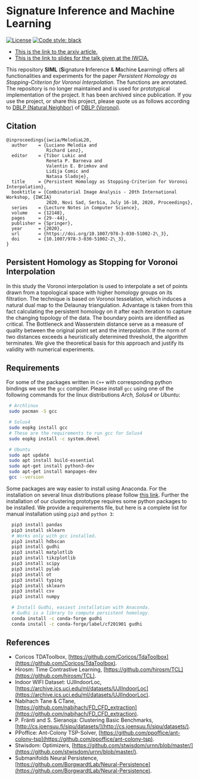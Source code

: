 # Signature Inference and Machine Learning
[![License](https://img.shields.io/:license-mit-blue.svg)](https://badges.mit-license.org)
[![Code style: black](https://img.shields.io/badge/code%20style-black-000000.svg)](https://github.com/python/black)

+ [This is the link to the arxiv article.](http://arxiv.org/abs/1911.02922)
+ [This is the link to slides for the talk given at the IWCIA.](https://raw.githubusercontent.com/karhunenloeve/SIML/main/docs/FAU-Beamer.pdf)

This repository **SIML** (**S**ignature **I**nference & **M**achine **L**earning) offers all functionalities and experiments for the paper *Persistent Homology as Stopping-Criterion for Voronoi Interpolation*. The functions are annotated. The repository is no longer maintained and is used for prototypical implementation of the project. It has been archived since publication. If you use the project, or share this project, please quote us as follows according to [DBLP (Natural Neighbor)](https://dblp.uni-trier.de/search?q=Persistent%20Homology%20as%20Stopping-Criterion%20for%20Natural%20Neighbor%20Interpolation) of [DBLP (Voronoi)](https://dblp.uni-trier.de/search?q=Persistent%20Homology%20as%20Stopping-Criterion%20for%Voronoi%20Interpolation).

## Citation
    @inproceedings{iwcia/MelodiaL20,
      author    = {Luciano Melodia and
                   Richard Lenz},
      editor    = {Tibor Lukic and
                   Reneta P. Barneva and
                   Valentin E. Brimkov and
                   Lidija Comic and
                   Natasa Sladoje},
      title     = {Persistent Homology as Stopping-Criterion for Voronoi Interpolation},
      booktitle = {Combinatorial Image Analysis - 20th International Workshop, {IWCIA}
                   2020, Novi Sad, Serbia, July 16-18, 2020, Proceedings},
      series    = {Lecture Notes in Computer Science},
      volume    = {12148},
      pages     = {29--44},
      publisher = {Springer},
      year      = {2020},
      url       = {https://doi.org/10.1007/978-3-030-51002-2\_3},
      doi       = {10.1007/978-3-030-51002-2\_3},
    }

## Persistent Homology as Stopping for Voronoi Interpolation
In this study the Voronoi interpolation is used to interpolate a set of points  drawn from a topological space with higher homology groups on its filtration. The technique is based on Voronoi tesselation, which induces a natural dual map to the Delaunay triangulation. Advantage is taken from this fact calculating the persistent homology on it after each iteration to capture the changing topology of the data. The boundary points are identified as critical. The Bottleneck and Wasserstein distance serve as a measure of quality between the original point set and the interpolation. If the norm of two distances exceeds a heuristically determined threshold, the algorithm terminates. We give the theoretical basis for this approach and justify its validity with numerical experiments.

## Requirements
For some of the packages written in `C++` with corresponding python bindings we use the `gcc` compiler. Please install `gcc` using one of the following commands for the linux distributions *Arch, Solus4* or *Ubuntu*:
```bash
 # Archlinux
 sudo pacman -S gcc

 # Solus4
 sudo eopkg install gcc
 # These are the requirements to run gcc for Solus4
 sudo eopkg install -c system.devel

 # Ubuntu
 sudo apt update
 sudo apt install build-essential
 sudo apt-get install python3-dev
 sudo apt-get install manpages-dev
 gcc --version
```

 Some packages are way easier to install using Anaconda. For the installation on several linux distributions please follow [this link](https://docs.anaconda.com/anaconda/install/linux/). Further the installation of our clustering prototype requires some python packages to be installed. We provide a requirements file, but here is a complete list for manual installation using `pip3` and `python 3`:
```bash
  pip3 install pandas
  pip3 install sklearn
  # Works only with gcc installed.
  pip3 install hdbscan
  pip3 install gudhi
  pip3 install matplotlib
  pip3 install tikzplotlib
  pip3 install scipy
  pip3 install pylab
  pip3 install ot
  pip3 install typing
  pip3 install sklearn
  pip3 install csv
  pip3 install numpy

  # Install Gudhi, easiest installation with Anaconda.
  # Gudhi is a library to compute persistent homology.
  conda install -c conda-forge gudhi
  conda install -c conda-forge/label/cf201901 gudhi
```

## References
- Coricos TDAToolbox, [https://github.com/Coricos/TdaToolbox](https://github.com/Coricos/TdaToolbox).
- Hirosm: Time Contrastive Learning, [https://github.com/hirosm/TCL](https://github.com/hirosm/TCL).
- Indoor WIFI Dataset: UJIIndoorLoc, [https://archive.ics.uci.edu/ml/datasets/UJIIndoorLoc](https://archive.ics.uci.edu/ml/datasets/UJIIndoorLoc).
- Nabihach Tane & CTane, [https://github.com/nabihach/FD_CFD_extraction](https://github.com/nabihach/FD_CFD_extraction).
- P. Fränti and S. Sieranoja: Clustering Basic Benchmarks, [http://cs.joensuu.fi/sipu/datasets/](http://cs.joensuu.fi/sipu/datasets/).
- PPoffice: Ant-Colony TSP-Solver, [https://github.com/ppoffice/ant-colony-tsp](https://github.com/ppoffice/ant-colony-tsp).
- Stwisdom: Optimizers, [https://github.com/stwisdom/urnn/blob/master/](https://github.com/stwisdom/urnn/blob/master/).
- Submanifolds Neural Persistence, [https://github.com/BorgwardtLab/Neural-Persistence](https://github.com/BorgwardtLab/Neural-Persistence).
